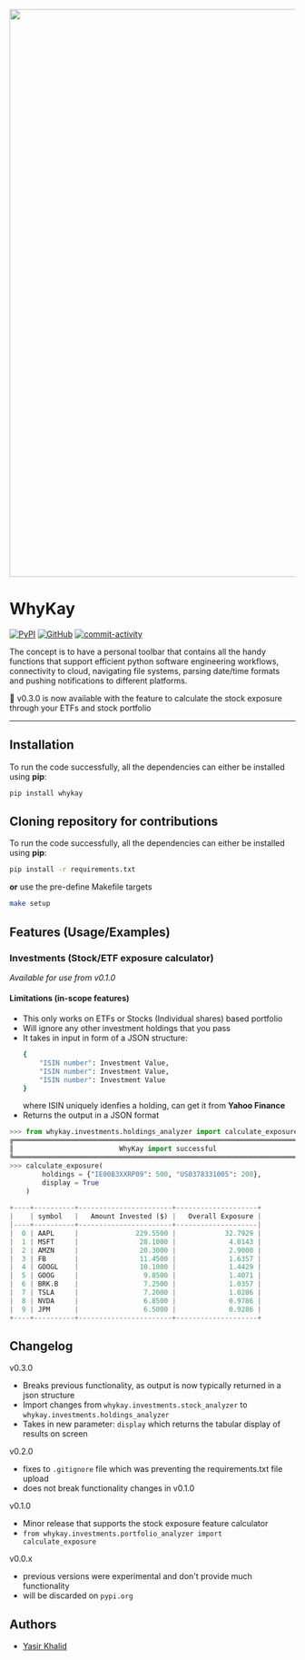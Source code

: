 <p align="center"><img src="https://i.imgur.com/gPf0GQF.jpg" width=1000></p>

# WhyKay

[![PyPI][pypi_badge]][pypi_link] [![GitHub][github_badge]][github_link] [![commit-activity][pulse_badge]][pulse_link] 

The concept is to have a personal toolbar that contains all the handy functions that support efficient python software engineering workflows, connectivity to cloud, navigating file systems, parsing date/time formats and pushing notifications to different platforms.

🚩 v0.3.0 is now available with the feature to calculate the stock exposure through your ETFs and stock portfolio

---

## Installation
To run the code successfully, all the dependencies can either be installed using **pip**:

```bash
pip install whykay
```
## Cloning repository for contributions

To run the code successfully, all the dependencies can either be installed using **pip**:

```bash
pip install -r requirements.txt
```
**or** use the pre-define Makefile targets
 
```bash
make setup
``` 

## Features (Usage/Examples)

### Investments (Stock/ETF exposure calculator)
*Available for use from v0.1.0*

#### Limitations (in-scope features)
- This only works on ETFs or Stocks (Individual shares) based portfolio
- Will ignore any other investment holdings that you pass
- It takes in input in form of a JSON structure:
    ```bash
    {
        "ISIN number": Investment Value, 
        "ISIN number": Investment Value, 
        "ISIN number": Investment Value
    }
    
    ```
    where ISIN uniquely idenfies a holding, can get it from **Yahoo Finance**
- Returns the output in a JSON format 

```python
>>> from whykay.investments.holdings_analyzer import calculate_exposure
╔═══════════════════════════════════════════════════════════════════════════════╗
║                          WhyKay import successful                             ║
╚═══════════════════════════════════════════════════════════════════════════════╝
>>> calculate_exposure(
        holdings = {"IE00B3XXRP09": 500, "US0378331005": 200},
        display = True
    )
    
+----+----------+-----------------------+--------------------+
|    | symbol   |   Amount Invested ($) |   Overall Exposure |
|----+----------+-----------------------+--------------------|
|  0 | AAPL     |              229.5500 |            32.7929 |
|  1 | MSFT     |               28.1000 |             4.0143 |
|  2 | AMZN     |               20.3000 |             2.9000 |
|  3 | FB       |               11.4500 |             1.6357 |
|  4 | GOOGL    |               10.1000 |             1.4429 |
|  5 | GOOG     |                9.8500 |             1.4071 |
|  6 | BRK.B    |                7.2500 |             1.0357 |
|  7 | TSLA     |                7.2000 |             1.0286 |
|  8 | NVDA     |                6.8500 |             0.9786 |
|  9 | JPM      |                6.5000 |             0.9286 |
+----+----------+-----------------------+--------------------+
```

## Changelog

v0.3.0
- Breaks previous functionality, as output is now typically returned in a json structure
- Import changes from `whykay.investments.stock_analyzer` to `whykay.investments.holdings_analyzer`
- Takes in new parameter: `display` which returns the tabular display of results on screen

v0.2.0
- fixes to `.gitignore` file which was preventing the requirements.txt file upload
- does not break functionality changes in v0.1.0

v0.1.0
- Minor release that supports the stock exposure feature calculator
- `from whykay.investments.portfolio_analyzer import calculate_exposure` 

v0.0.x
- previous versions were experimental and don't provide much functionality
- will be discarded on `pypi.org`

## Authors

- [Yasir Khalid](www.linkedin.com/in/yasir-khalid)

[github_badge]: https://badgen.net/badge/icon/GitHub?icon=github&color=47b778&label
[github_link]: https://github.com/yasir-khalid/whykay

[pypi_badge]: https://badgen.net/pypi/v/whykay?icon=pypi&color=47b778&labelColor=090422
[pypi_link]: https://www.pypi.org/project/whykay/

[pulse_badge]: https://img.shields.io/github/commit-activity/m/yasir-khalid/whykay?color=47b778&labelColor=090422
[pulse_link]: https://github.com/yasir-khalid/whykay/pulse